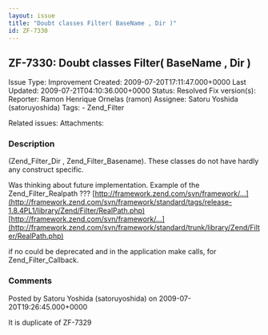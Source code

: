 ```yaml
---
layout: issue
title: "Doubt classes Filter( BaseName , Dir )"
id: ZF-7330
---
```


ZF-7330: Doubt classes Filter( BaseName , Dir )
-----------------------------------------------

 Issue Type: Improvement Created: 2009-07-20T17:11:47.000+0000 Last Updated: 2009-07-21T04:10:36.000+0000 Status: Resolved Fix version(s): 
 Reporter:  Ramon Henrique Ornelas (ramon)  Assignee:  Satoru Yoshida (satoruyoshida)  Tags: - Zend\_Filter
 
 Related issues: 
 Attachments: 
### Description

(Zend\_Filter\_Dir , Zend\_Filter\_Basename). These classes do not have hardly any construct specific.

Was thinking about future implementation. Example of the Zend\_Filter\_Realpath ??? [http://framework.zend.com/svn/framework/…](http://framework.zend.com/svn/framework/standard/tags/release-1.8.4PL1/library/Zend/Filter/RealPath.php) [http://framework.zend.com/svn/framework/…](http://framework.zend.com/svn/framework/standard/trunk/library/Zend/Filter/RealPath.php)

if no could be deprecated and in the application make calls, for Zend\_Filter\_Callback.

 

 

### Comments

Posted by Satoru Yoshida (satoruyoshida) on 2009-07-20T19:26:45.000+0000

It is duplicate of ZF-7329

 

 